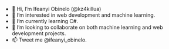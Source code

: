 - 👋 Hi, I’m Ifeanyi Obinelo (@kz4killua)
- 👀 I’m interested in web development and machine learning.
- 🌱 I’m currently learning C#.
- 💞️ I’m looking to collaborate on both machine learning and web development projects.
- 📫 Tweet me @ifeanyi_obinelo.

<!---
kz4killua/kz4killua is a ✨ special ✨ repository because its `README.md` (this file) appears on your GitHub profile.
You can click the Preview link to take a look at your changes.
--->
